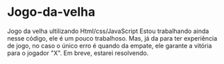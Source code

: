 # Jogo-da-velha
Jogo da velha ultilizando Html/css/JavaScript
Estou trabalhando ainda nesse código, ele é um pouco trabalhoso. Mas, já da para ter experiência de jogo, no caso o único erro é quando da empate, ele garante a vitória para o jogador "X". Em breve, estarei resolvendo.
